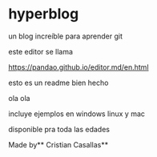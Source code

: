 # hyperblog
un blog increíble para aprender git

este editor se llama

https://pandao.github.io/editor.md/en.html

esto es un readme bien hecho 

ola ola

incluye ejemplos en windows linux y mac 

disponible pra toda las edades

Made by** Cristian Casallas**